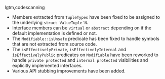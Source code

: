 lgtm,codescanning
* Members extracted from `TupleTypes` have been fixed to be assigned to the underlying ``struct ValueTuple`N``.
* Interface members can be `virtual` or `abstract` depending on if the default implementation is defined or not.
* The `Modifiable::isUnsafe` predicate has been fixed to handle symbols that are not extracted from source code.
* The `isEffectivelyPrivate`, `isEffectivelyInternal` and `isEffectivelyPublic` predicates on `Modifiable` have been reworked to handle `private protected` and `internal protected` visibilities and explicitly implemented interfaces.
* Various API stubbing improvements have been added.
